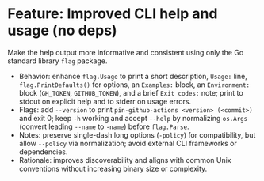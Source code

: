 # Feature: Improved CLI help and usage (no deps)

Make the help output more informative and consistent using only the Go standard library `flag` package.

- Behavior: enhance `flag.Usage` to print a short description, `Usage:` line, `flag.PrintDefaults()` for options, an `Examples:` block, an `Environment:` block (`GH_TOKEN`, `GITHUB_TOKEN`), and a brief `Exit codes:` note; print to stdout on explicit help and to stderr on usage errors.
- Flags: add `--version` to print `pin-github-actions <version> (<commit>)` and exit 0; keep `-h` working and accept `--help` by normalizing `os.Args` (convert leading `--name` to `-name`) before `flag.Parse`.
- Notes: preserve single-dash long options (`-policy`) for compatibility, but allow `--policy` via normalization; avoid external CLI frameworks or dependencies.
- Rationale: improves discoverability and aligns with common Unix conventions without increasing binary size or complexity.
